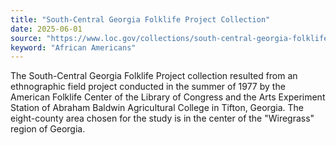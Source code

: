 ```yaml
---
title: "South-Central Georgia Folklife Project Collection"
date: 2025-06-01
source: "https://www.loc.gov/collections/south-central-georgia-folklife-project/about-this-collection/"
keyword: "African Americans"
---
```


The South-Central Georgia Folklife Project collection resulted from an ethnographic field project conducted in the summer of 1977 by the American Folklife Center of the Library of Congress and the Arts Experiment Station of Abraham Baldwin Agricultural College in Tifton, Georgia. The eight-county area chosen for the study is in the center of the &quot;Wiregrass&quot; region of Georgia.
